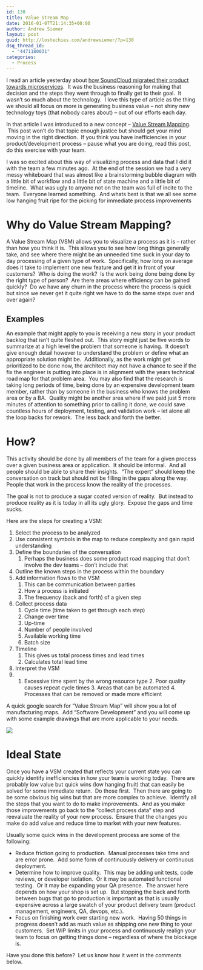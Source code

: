 ```yaml
---
id: 130
title: Value Stream Map
date: 2016-01-07T21:14:35+00:00
author: Andrew Siemer
layout: post
guid: http://lostechies.com/andrewsiemer/?p=130
dsq_thread_id:
  - "4471180031"
categories:
  - Process
---
```

I read an article yesterday about [how SoundCloud migrated their product towards microservices](http://philcalcado.com/2015/09/08/how_we_ended_up_with_microservices.html).  It was the business reasoning for making that decision and the steps they went through to finally get to their goal.  It wasn&#8217;t so much about the technology.  I love this type of article as the thing we should all focus on more is generating business value &#8211; not shiny new technology toys (that nobody cares about) &#8211; out of our efforts each day.

In that article I was introduced to a new concept &#8211; [Value Stream Mapping](https://en.wikipedia.org/wiki/Value_stream_mapping).  This post won&#8217;t do that topic enough justice but should get your mind moving in the right direction.  If you think you have inefficiencies in your product/development process &#8211; pause what you are doing, read this post, do this exercise with your team.

I was so excited about this way of visualizing process and data that I did it with the team a few minutes ago.  At the end of the session we had a very messy whiteboard that was almost like a brainstorming bubble diagram with a little bit of workflow and a little bit of state machine and a little bit of timeline.  What was ugly to anyone not on the team was full of incite to the team.  Everyone learned something.  And whats best is that we all see some low hanging fruit ripe for the picking for immediate process improvements

# Why do Value Stream Mapping?

A Value Stream Map (VSM) allows you to visualize a process as it is &#8211; rather than how you think it is.  This allows you to see how long things generally take, and see where there might be an unneeded time suck in your day to day processing of a given type of work.  Specifically, how long on average does it take to implement one new feature and get it in front of your customers?  Who is doing the work?  Is the work being done being done by the right type of person?  Are there areas where efficiency can be gained quickly?  Do we have any churn in the process where the process is quick but since we never get it quite right we have to do the same steps over and over again?

## Examples

An example that might apply to you is receiving a new story in your product backlog that isn&#8217;t quite fleshed out.  This story might just be five words to summarize at a high level the problem that someone is having.  It doesn’t give enough detail however to understand the problem or define what an appropriate solution might be.  Additionally, as the work might get prioritized to be done now, the architect may not have a chance to see if the fix the engineer is putting into place is in alignment with the years technical road map for that problem area.  You may also find that the research is taking long periods of time, being done by an expensive development team member, rather than by someone in the business who knows the problem area or by a BA.  Quality might be another area where if we paid just 5 more minutes of attention to something prior to calling it done, we could save countless hours of deployment, testing, and validation work &#8211; let alone all the loop backs for rework.  The less back and forth the better.

# How?

This activity should be done by all members of the team for a given process over a given business area or application.  It should be informal.  And all people should be able to share their insights.  “The expert” should keep the conversation on track but should not be filling in the gaps along the way.  People that work in the process know the reality of the processes.

The goal is not to produce a sugar coated version of reality.  But instead to produce reality as it is today in all its ugly glory.  Expose the gaps and time sucks.

Here are the steps for creating a VSM:

  1. Select the process to be analyzed
  2. Use consistent symbols in the map to reduce complexity and gain rapid understanding
  3. Define the boundaries of the conversation 
      1. Perhaps the business does some product road mapping that don’t involve the dev teams &#8211; don&#8217;t include that
  4. Outline the known steps in the process within the boundary
  5. Add information flows to the VSM 
      1. This can be communication between parties
      2. How a process is initiated
      3. The frequency (back and forth) of a given step
  6. Collect process data 
      1. Cycle time (time taken to get through each step)
      2. Change over time
      3. Up-time
      4. Number of people involved
      5. Available working time
      6. Batch size
  7. Timeline 
      1. This gives us total process times and lead times
      2. Calculates total lead time
  8. Interpret the VSM
  9.   1. Excessive time spent by the wrong resource type
      2. Poor quality causes repeat cycle times
      3. Areas that can be automated
      4. Processes that can be removed or made more efficient

A quick google search for &#8220;Value Stream Map&#8221; will show you a lot of manufacturing maps.  Add &#8220;Software Development&#8221; and you will come up with some example drawings that are more applicable to your needs.

![](http://static.architech.ca/wp-content/uploads/2013/01/value_stream_waterfall.png)

# Ideal State

Once you have a VSM created that reflects your current state you can quickly identify inefficiencies in how your team is working today.  There are probably low value but quick wins (low hanging fruit) that can easily be solved for some immediate return.  Do those first.  Then there are going to be some obvious big wins but that are more complex to achieve.  Identify all the steps that you want to do to make improvements.  And as you make those improvements go back to the “collect process data” step and reevaluate the reality of your new process.  Ensure that the changes you make do add value and reduce time to market with your new features.

Usually some quick wins in the development process are some of the following:

  * Reduce friction going to production.  Manual processes take time and are error prone.  Add some form of continuously delivery or continuous deployment.
  * Determine how to improve quality.  This may be adding unit tests, code reviews, or developer isolation.  Or it may be automated functional testing.  Or it may be expanding your QA presence.  The answer here depends on how your shop is set up.  But stopping the back and forth between bugs that go to production is important as that is usually expensive across a large swatch of your product delivery team (product management, engineers, QA, devops, etc.).
  * Focus on finishing work over starting new work.  Having 50 things in progress doesn’t add as much value as shipping one new thing to your customers.  Set WIP limits in your process and continuously realign your team to focus on getting things done – regardless of where the blockage is.

Have you done this before?  Let us know how it went in the comments below.